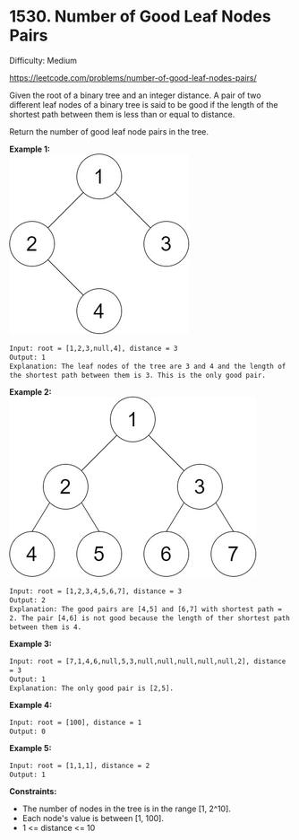 # 1530. Number of Good Leaf Nodes Pairs

Difficulty: Medium

https://leetcode.com/problems/number-of-good-leaf-nodes-pairs/

Given the root of a binary tree and an integer distance. A pair of two different leaf nodes of a binary tree is said to be good if the length of the shortest path between them is less than or equal to distance.

Return the number of good leaf node pairs in the tree.

**Example 1:**  
![ex1](ex1.jpg)
```
Input: root = [1,2,3,null,4], distance = 3
Output: 1
Explanation: The leaf nodes of the tree are 3 and 4 and the length of the shortest path between them is 3. This is the only good pair.
```

**Example 2:**  
![ex2](ex2.jpg)
```
Input: root = [1,2,3,4,5,6,7], distance = 3
Output: 2
Explanation: The good pairs are [4,5] and [6,7] with shortest path = 2. The pair [4,6] is not good because the length of ther shortest path between them is 4.
```

**Example 3:**
```
Input: root = [7,1,4,6,null,5,3,null,null,null,null,null,2], distance = 3
Output: 1
Explanation: The only good pair is [2,5].
```

**Example 4:**
```
Input: root = [100], distance = 1
Output: 0
```

**Example 5:**
```
Input: root = [1,1,1], distance = 2
Output: 1
```

**Constraints:**

* The number of nodes in the tree is in the range [1, 2^10].
* Each node's value is between [1, 100].
* 1 <= distance <= 10
